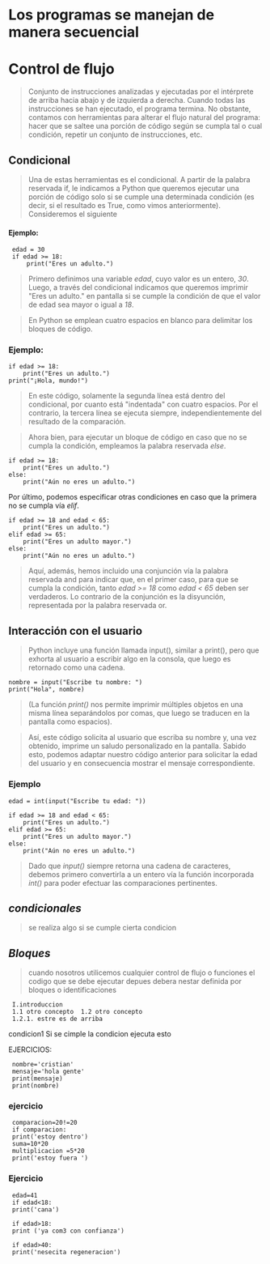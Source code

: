  # Los programas se manejan de manera secuencial

 # Control de flujo

 >Conjunto de instrucciones analizadas y ejecutadas por el intérprete de arriba hacia abajo y de izquierda a derecha. Cuando todas las instrucciones se han ejecutado, el programa termina. No obstante, contamos con herramientas para alterar el flujo natural del programa: hacer que se saltee una porción de código según se cumpla tal o cual condición, repetir un conjunto de instrucciones, etc.

 ## Condicional
 >Una de estas herramientas es el condicional. A partir de la palabra reservada if, le indicamos a Python que queremos ejecutar una porción de código solo si se cumple una determinada condición (es decir, si el resultado es True, como vimos anteriormente). Consideremos el siguiente 

 #### Ejemplo:

     edad = 30
     if edad >= 18:
         print("Eres un adulto.")

 >Primero definimos una variable *edad*, cuyo valor es un entero, *30*. Luego, a través del condicional indicamos que queremos imprimir "Eres un adulto." en pantalla si se cumple la condición de que el valor de edad sea mayor o igual a *18*.
 
 > En Python se emplean cuatro espacios en blanco para delimitar los bloques de código.
 ### Ejemplo:

    if edad >= 18:
        print("Eres un adulto.")
    print("¡Hola, mundo!")

 >En este código, solamente la segunda línea está dentro del condicional, por cuanto está "indentada" con cuatro espacios. Por el contrario, la tercera línea se ejecuta siempre, independientemente del resultado de la comparación.

 >Ahora bien, para ejecutar un bloque de código en caso que no se cumpla la condición, empleamos la palabra reservada *else*.

    if edad >= 18:
        print("Eres un adulto.")
    else:
        print("Aún no eres un adulto.")

 Por último, podemos especificar otras condiciones en caso que la primera no se cumpla vía *elif*.

    if edad >= 18 and edad < 65:
        print("Eres un adulto.")
    elif edad >= 65:
        print("Eres un adulto mayor.")
    else:
        print("Aún no eres un adulto.")
        

 >Aquí, además, hemos incluido una conjunción vía la palabra reservada and para indicar que, en el primer caso, para que se cumpla la condición, tanto *edad >= 18* como *edad < 65* deben ser verdaderos. Lo contrario de la conjunción es la disyunción, representada por la palabra reservada or.

 ## Interacción con el usuario
 >Python incluye una función llamada input(), similar a print(), pero que exhorta al usuario a escribir algo en la consola, que luego es retornado como una cadena.

    nombre = input("Escribe tu nombre: ")
    print("Hola", nombre)

 > (La función *print()*  nos permite imprimir múltiples objetos en una misma línea separándolos por comas, que luego se traducen en la pantalla como espacios).

 >Así, este código solicita al usuario que escriba su nombre y, una vez obtenido, imprime un saludo personalizado en la pantalla. Sabido esto, podemos adaptar nuestro código anterior para solicitar la edad del usuario y en consecuencia mostrar el mensaje correspondiente.
 ### Ejemplo

    edad = int(input("Escribe tu edad: "))

    if edad >= 18 and edad < 65:
        print("Eres un adulto.")
    elif edad >= 65:
        print("Eres un adulto mayor.")
    else:
        print("Aún no eres un adulto.")

 >Dado que *input()* siempre retorna una cadena de caracteres, debemos primero convertirla a un entero vía la función incorporada *int()* para poder efectuar las comparaciones pertinentes.

 
 ## *condicionales*
 >se realiza algo si se cumple cierta condicion
 ## *Bloques*
 >cuando nosotros utilicemos cualquier control de flujo o funciones  el codigo que se debe ejecutar depues debera nestar definida por bloques o identificaciones

     I.introduccion
     1.1 otro concepto  1.2 otro concepto
     1.2.1. estre es de arriba
 condicion1
    Si se cimple la condicion ejecuta esto
     


EJERCICIOS:

     nombre='cristian'
     mensaje='hola gente'
     print(mensaje)
     print(nombre)
### ejercicio 
     comparacion=20!=20
     if comparacion:
     print('estoy dentro')
     suma=10*20
     multiplicacion =5*20
     print('estoy fuera ')

 ### Ejercicio
     edad=41
     if edad<18:
     print('cana')
    
     if edad>18:
     print ('ya com3 con confianza')

     if edad>40:
     print('nesecita regeneracion')